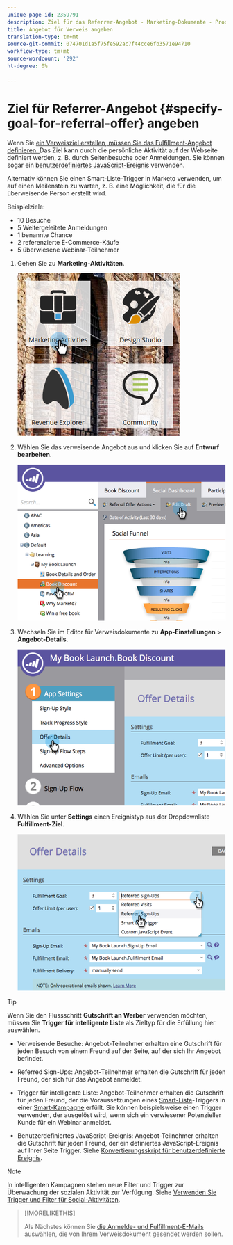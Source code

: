 ```yaml
---
unique-page-id: 2359791
description: Ziel für das Referrer-Angebot - Marketing-Dokumente - Produktdokumentation
title: Angebot für Verweis angeben
translation-type: tm+mt
source-git-commit: 074701d1a5f75fe592ac7f44cce6fb3571e94710
workflow-type: tm+mt
source-wordcount: '292'
ht-degree: 0%

---
```



# Ziel für Referrer-Angebot {#specify-goal-for-referral-offer} angeben

Wenn Sie [ein Verweisziel erstellen, müssen Sie das Fulfillment-Angebot definieren. ](/help/marketo/product-docs/demand-generation/social/referral-offers/create-a-referral-offer.md) Das Ziel kann durch die persönliche Aktivität auf der Webseite definiert werden, z. B. durch Seitenbesuche oder Anmeldungen. Sie können sogar ein [benutzerdefiniertes JavaScript-Ereignis](/help/marketo/product-docs/demand-generation/social/social-functions/conversion-script-for-custom-events.md) verwenden.

Alternativ können Sie einen Smart-Liste-Trigger in Marketo verwenden, um auf einen Meilenstein zu warten, z. B. eine Möglichkeit, die für die überweisende Person erstellt wird.

Beispielziele:

* 10 Besuche
* 5 Weitergeleitete Anmeldungen
* 1 benannte Chance
* 2 referenzierte E-Commerce-Käufe
* 5 überwiesene Webinar-Teilnehmer

1. Gehen Sie zu **Marketing-Aktivitäten**.

   ![](assets/ma.png)

1. Wählen Sie das verweisende Angebot aus und klicken Sie auf **Entwurf bearbeiten**.

   ![](assets/image2014-9-19-15-3a6-3a35.png)

1. Wechseln Sie im Editor für Verweisdokumente zu **App-Einstellungen** > **Angebot-Details**.

   ![](assets/image2014-9-19-15-3a6-3a44.png)

1. Wählen Sie unter **Settings** einen Ereignistyp aus der Dropdownliste **Fulfillment-Ziel**.

   ![](assets/image2014-9-19-15-3a6-3a56.png)

>[!TIP]
>
>Wenn Sie den Flussschritt **Gutschrift an Werber** verwenden möchten, müssen Sie **Trigger für intelligente Liste** als Zieltyp für die Erfüllung hier auswählen.

* Verweisende Besuche: Angebot-Teilnehmer erhalten eine Gutschrift für jeden Besuch von einem Freund auf der Seite, auf der sich Ihr Angebot befindet.
* Referred Sign-Ups: Angebot-Teilnehmer erhalten die Gutschrift für jeden Freund, der sich für das Angebot anmeldet.
* Trigger für intelligente Liste: Angebot-Teilnehmer erhalten die Gutschrift für jeden Freund, der die Voraussetzungen eines [Smart-Liste](/help/marketo/product-docs/core-marketo-concepts/smart-lists-and-static-lists/understanding-smart-lists.md)-Triggers in einer [Smart-Kampagne](/help/marketo/product-docs/core-marketo-concepts/smart-campaigns/understanding-smart-campaigns.md) erfüllt. Sie können beispielsweise einen Trigger verwenden, der ausgelöst wird, wenn sich ein verwiesener Potenzieller Kunde für ein Webinar anmeldet.

* Benutzerdefiniertes JavaScript-Ereignis: Angebot-Teilnehmer erhalten die Gutschrift für jeden Freund, der ein definiertes JavaScript-Ereignis auf Ihrer Seite Trigger. Siehe [Konvertierungsskript für benutzerdefinierte Ereignis](/help/marketo/product-docs/demand-generation/social/social-functions/triggers-and-filters-for-social-activities.md).

>[!NOTE]
>
>In intelligenten Kampagnen stehen neue Filter und Trigger zur Überwachung der sozialen Aktivität zur Verfügung. Siehe [Verwenden Sie Trigger und Filter für Social-Aktivitäten](/help/marketo/product-docs/demand-generation/social/social-functions/triggers-and-filters-for-social-activities.md).

>[!MORELIKETHIS]
>
>Als Nächstes können Sie [die Anmelde- und Fulfillment-E-Mails](/help/marketo/product-docs/demand-generation/social/referral-offers/send-referral-offer-fulfillment-email.md) auswählen, die von Ihrem Verweisdokument gesendet werden sollen.
